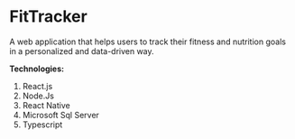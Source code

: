 # FitTracker 
  A web application that helps users to track their fitness and nutrition goals in a personalized and data-driven way. 

  **Technologies:**
  1. React.js 
  2. Node.Js
  3. React Native
  4. Microsoft Sql Server
  5. Typescript
